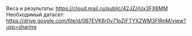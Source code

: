 Веса и результаты: https://cloud.mail.ru/public/42JZ/rUx3FX6MM
Необходимый датасет: https://drive.google.com/file/d/0B7EVK8r0v71pZjFTYXZWM3FlRnM/view?usp=sharing